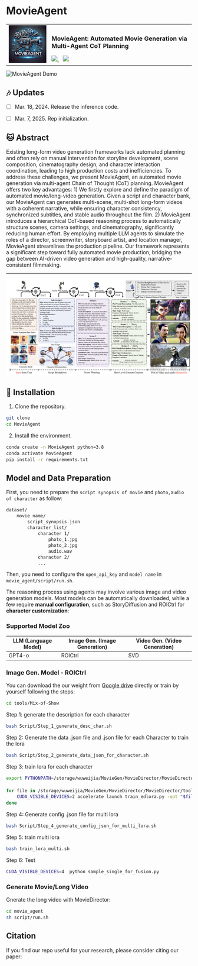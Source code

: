 # MovieAgent




<table align="center">
  <tr>
    <td><img src="./assets/logo.png" alt="MovieAgent Logo" width="180"></td>
    <td>
      <h3>MovieAgent: Automated Movie Generation via Multi-Agent CoT Planning</h3>
      <a href="https://weijiawu.github.io/draganything_page/">
        <img src="https://img.shields.io/static/v1?label=Project%20Page&message=Github&color=blue&logo=github-pages">
      </a> &ensp;
      <a href="https://arxiv.org/abs/2403.07420/">
        <img src="https://img.shields.io/static/v1?label=Paper&message=Arxiv&color=red&logo=arxiv">
      </a>
    </td>
  </tr>
</table>



![MovieAgent Demo](./assets/demo.gif)



## :notes: **Updates**

<!--- [ ] Mar. 13, 2024. Release the train code in **three month**.-->

- [ ] Mar. 18, 2024. Release the inference code.
- [ ] Mar. 7, 2025. Rep initialization.


## 🐱 Abstract
Existing long-form video generation frameworks lack automated planning and often rely on manual intervention for storyline development, scene composition, cinematography design, and character interaction coordination, leading to high production costs and inefficiencies. To address these challenges, we present MovieAgent, an automated movie generation via multi-agent Chain of Thought (CoT) planning. MovieAgent offers two key advantages: 1) We firstly explore and define the paradigm of automated movie/long-video generation. Given a script and character bank, our MovieAgent can generates multi-scene, multi-shot long-form videos with a coherent narrative, while ensuring character consistency, synchronized subtitles, and stable audio throughout the film. 2) MovieAgent introduces a hierarchical CoT-based reasoning process to automatically structure scenes, camera settings, and cinematography, significantly reducing human effort. By employing multiple LLM agents to simulate the roles of a director, screenwriter, storyboard artist, and location manager, MovieAgent streamlines the production pipeline. Our framework represents a significant step toward fully automated movie production, bridging the gap between AI-driven video generation and high-quality, narrative-consistent filmmaking.

---

<p align="center">
<img src="./assets/structure.png" width="800px"/>  
<br>
</p>



<a name="installation"></a>
## :hammer: Installation

1. Clone the repository.

```bash
git clone 
cd MovieAgent
```

2. Install the environment.
```bash
conda create -n MovieAgent python=3.8
conda activate MovieAgent
pip install -r requirements.txt
```



<a name="usage"></a>
## Model and Data Preparation





First, you need to prepare the `script synopsis of movie` and  `photo,audio of character` as follow:


```
dataset/
    movie name/
        script_synopsis.json
        character_list/
            character 1/
                photo_1.jpg
                photo_2.jpg
                audio.wav
            character 2/
            ...
```


Then, you need to configure the `open_api_key` and `model name` in `movie_agent/script/run.sh`.

The reasoning process using agents may involve various image and video generation models. Most models can be automatically downloaded, while a few require **manual configuration**, such as StoryDiffusion and ROICtrl for **character customization**:

### Supported Model Zoo  

| LLM (Language Model) | Image Gen. (Image Generation) | Video Gen. (Video Generation) |
|----------------------|------------------------------|------------------------------|
| GPT4-o               | ROICtrl                   | SVD                            |



### Image Gen. Model - ROICtrl 
You can download the our weight from [Google drive](www.google.com) directly or train by yourself following the steps:

```bash
cd tools/Mix-of-Show
```
Step 1: generate the description for each character
```bash
bash Script/Step_1_generate_desc_char.sh
```

Step 2: Generate the data .json file and .json file  for each Character to train the lora
```bash
bash Script/Step_2_generate_data_json_for_character.sh
```

Step 3: train lora for each character
```bash
export PYTHONPATH=/storage/wuweijia/MovieGen/MovieDirector/MovieDirector/tools/Mix-of-Show:$PYTHONPATH 

for file in /storage/wuweijia/MovieGen/MovieDirector/MovieDirector/tools/Mix-of-Show/options/train/EDLoRA/MovieGen/InsideOut2/*.yml; do
    CUDA_VISIBLE_DEVICES=2 accelerate launch train_edlora.py -opt "$file"
done
```


Step 4: Generate config .json file for multi lora
```bash
bash Script/Step_4_generate_config_json_for_multi_lora.sh
```

Step 5: train multi lora 

```bash
bash train_lora_multi.sh
```

Step 6: Test

```bash
CUDA_VISIBLE_DEVICES=4  python sample_single_for_fusion.py
```




### Generate Movie/Long Video

Gnerate the long video with MovieDirector:
```bash
cd movie_agent
sh script/run.sh
```


## Citation

If you find our repo useful for your research, please consider citing our paper: